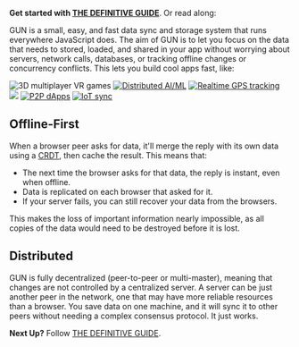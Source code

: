 **Get started with [THE DEFINITIVE GUIDE](./Guide)**. Or read along:

GUN is a small, easy, and fast data sync and storage system that runs everywhere JavaScript does. The aim of GUN is to let you focus on the data that needs to stored, loaded, and shared in your app without worrying about servers, network calls, databases, or tracking offline changes or concurrency conflicts. This lets you build cool apps fast, like:

![](https://gun.eco/see/3dvr.gif "3D multiplayer VR games")
[![](https://gun.eco/see/aiml.gif "Distributed AI/ML")](https://github.com/cstefanache/cstefanache.github.io/blob/master/_posts/2016-08-02-gun-db-artificial-knowledge-sharing.md#gundb)
[![](https://gun.eco/see/gps.gif "Realtime GPS tracking")](http://gps.gundb.io/)
[![](https://gun.eco/see/dataviz.gif)](https://github.com/lmangani/gun-scape#gun-scape "Data Viz")
[![](https://gun.eco/see/p2p.gif "P2P dApps")](https://github.com/amark/gun/wiki/Auth)
[![](https://gun.eco/see/iot.gif "IoT sync")](https://github.com/Stefdv/gun-ui-lcd#okay-what-about-gundb-)

## Offline-First

When a browser peer asks for data, it'll merge the reply with its own data using a [CRDT](https://github.com/amark/gun/wiki/Conflict-Resolution-with-Guns), then cache the result. This means that:

 - The next time the browser asks for that data, the reply is instant, even when offline.
 - Data is replicated on each browser that asked for it.
 - If your server fails, you can still recover your data from the browsers.

This makes the loss of important information nearly impossible, as all copies of the data would need to be destroyed before it is lost.

## Distributed

GUN is fully decentralized (peer-to-peer or multi-master), meaning that changes are not controlled by a centralized server. A server can be just another peer in the network, one that may have more reliable resources than a browser. You save data on one machine, and it will sync it to other peers without needing a complex consensus protocol. It just works.

**Next Up?** Follow [THE DEFINITIVE GUIDE](./Guide).